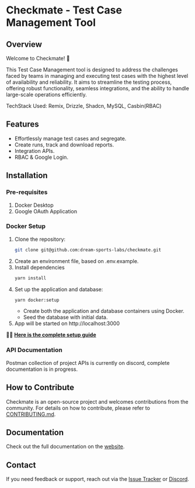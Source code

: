 # Checkmate - Test Case Management Tool

## Overview

Welcome to Checkmate! 🎉

This Test Case Management tool is designed to address the challenges faced by teams in managing and executing test cases with the highest level of availability and reliability. It aims to streamline the testing process, offering robust functionality, seamless integrations, and the ability to handle large-scale operations efficiently.

TechStack Used: Remix, Drizzle, Shadcn, MySQL, Casbin(RBAC)

## Features

- Effortlessly manage test cases and segregate.
- Create runs, track and download reports.
- Integration APIs.
- RBAC & Google Login.

## Installation

### Pre-requisites

1. Docker Desktop
2. Google OAuth Application

### Docker Setup

1. Clone the repository:
   ```sh
   git clone git@github.com:dream-sports-labs/checkmate.git
   ```
2. Create an environment file, based on .env.example.
3. Install dependencies
   ```sh
   yarn install
   ```
4. Set up the application and database:
   ```sh
   yarn docker:setup
   ```
   - Create both the application and database containers using Docker.
   - Seed the database with initial data.
5. App will be started on http://localhost:3000

📌📌 **[Here is the complete setup guide](https://checkmate.dreamsportslabs.com/project/setup/)**

### API Documentation

Postman collection of project APIs is currently on discord, complete documentation is in progress.

## How to Contribute

Checkmate is an open-source project and welcomes contributions from the community. For details on how to contribute, please refer to [CONTRIBUTING.md](/CONTRIBUTING.md).

## Documentation

Check out the full documentation on the [website](https://checkmate.dreamsportslabs.com/).

## Contact

If you need feedback or support, reach out via the [Issue Tracker](https://github.com/dream-sports-labs/checkmate/issues) or [Discord](https://discord.com/channels/1317172052179943504/1329754684730380340).
